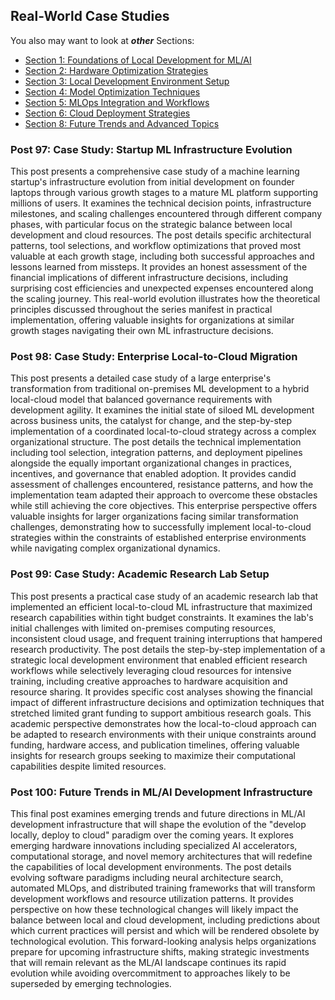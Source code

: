 ## Real-World Case Studies

You also may want to look at ***other*** Sections:

- [Section 1: Foundations of Local Development for ML/AI](sub-chapter_5.1.md)
- [Section 2: Hardware Optimization Strategies](sub-chapter_5.2.md)
- [Section 3: Local Development Environment Setup](sub-chapter_5.3.md)
- [Section 4: Model Optimization Techniques](sub-chapter_5.4.md)
- [Section 5: MLOps Integration and Workflows](sub-chapter_5.5.md)
- [Section 6: Cloud Deployment Strategies](sub-chapter_5.6.md)
- [Section 8: Future Trends and Advanced Topics](sub-chapter_5.8.md)

### Post 97: Case Study: Startup ML Infrastructure Evolution
This post presents a comprehensive case study of a machine learning startup's infrastructure evolution from initial development on founder laptops through various growth stages to a mature ML platform supporting millions of users. It examines the technical decision points, infrastructure milestones, and scaling challenges encountered through different company phases, with particular focus on the strategic balance between local development and cloud resources. The post details specific architectural patterns, tool selections, and workflow optimizations that proved most valuable at each growth stage, including both successful approaches and lessons learned from missteps. It provides an honest assessment of the financial implications of different infrastructure decisions, including surprising cost efficiencies and unexpected expenses encountered along the scaling journey. This real-world evolution illustrates how the theoretical principles discussed throughout the series manifest in practical implementation, offering valuable insights for organizations at similar growth stages navigating their own ML infrastructure decisions.

### Post 98: Case Study: Enterprise Local-to-Cloud Migration
This post presents a detailed case study of a large enterprise's transformation from traditional on-premises ML development to a hybrid local-cloud model that balanced governance requirements with development agility. It examines the initial state of siloed ML development across business units, the catalyst for change, and the step-by-step implementation of a coordinated local-to-cloud strategy across a complex organizational structure. The post details the technical implementation including tool selection, integration patterns, and deployment pipelines alongside the equally important organizational changes in practices, incentives, and governance that enabled adoption. It provides candid assessment of challenges encountered, resistance patterns, and how the implementation team adapted their approach to overcome these obstacles while still achieving the core objectives. This enterprise perspective offers valuable insights for larger organizations facing similar transformation challenges, demonstrating how to successfully implement local-to-cloud strategies within the constraints of established enterprise environments while navigating complex organizational dynamics.

### Post 99: Case Study: Academic Research Lab Setup
This post presents a practical case study of an academic research lab that implemented an efficient local-to-cloud ML infrastructure that maximized research capabilities within tight budget constraints. It examines the lab's initial challenges with limited on-premises computing resources, inconsistent cloud usage, and frequent training interruptions that hampered research productivity. The post details the step-by-step implementation of a strategic local development environment that enabled efficient research workflows while selectively leveraging cloud resources for intensive training, including creative approaches to hardware acquisition and resource sharing. It provides specific cost analyses showing the financial impact of different infrastructure decisions and optimization techniques that stretched limited grant funding to support ambitious research goals. This academic perspective demonstrates how the local-to-cloud approach can be adapted to research environments with their unique constraints around funding, hardware access, and publication timelines, offering valuable insights for research groups seeking to maximize their computational capabilities despite limited resources.

### Post 100: Future Trends in ML/AI Development Infrastructure
This final post examines emerging trends and future directions in ML/AI development infrastructure that will shape the evolution of the "develop locally, deploy to cloud" paradigm over the coming years. It explores emerging hardware innovations including specialized AI accelerators, computational storage, and novel memory architectures that will redefine the capabilities of local development environments. The post details evolving software paradigms including neural architecture search, automated MLOps, and distributed training frameworks that will transform development workflows and resource utilization patterns. It provides perspective on how these technological changes will likely impact the balance between local and cloud development, including predictions about which current practices will persist and which will be rendered obsolete by technological evolution. This forward-looking analysis helps organizations prepare for upcoming infrastructure shifts, making strategic investments that will remain relevant as the ML/AI landscape continues its rapid evolution while avoiding overcommitment to approaches likely to be superseded by emerging technologies.